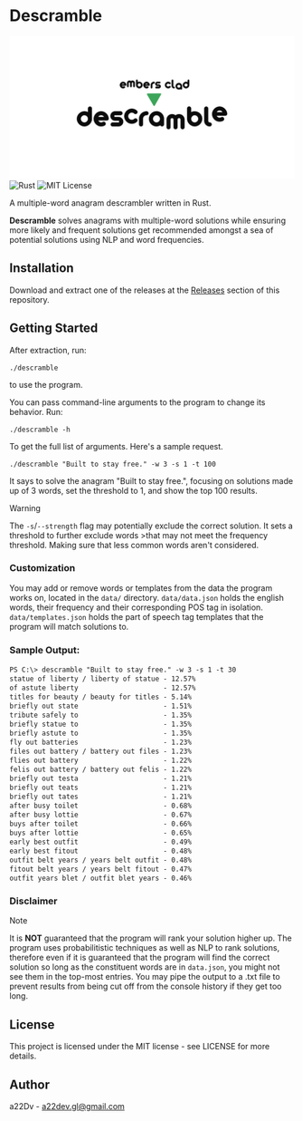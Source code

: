 # Descramble
![descramble](./public/descramble.png)
![Rust](https://img.shields.io/badge/Rust-1.86-red?logo=rust&logoColor=white)
![MIT License](https://img.shields.io/badge/license-MIT-green)


A multiple-word anagram descrambler written in Rust.

**Descramble** solves anagrams with multiple-word solutions while ensuring more likely and frequent solutions get recommended amongst a sea of potential solutions using NLP and word frequencies.

## Installation

Download and extract one of the releases at the [Releases](https://github.com/a22Dv/Descramble/releases) section of this repository.

## Getting Started

After extraction, run:
```
./descramble
```
to use the program. 

You can pass command-line arguments to the program to change its behavior. Run:
```
./descramble -h
```
To get the full list of arguments.
Here's a sample request.
```
./descramble "Built to stay free." -w 3 -s 1 -t 100
```

It says to solve the anagram "Built to stay free.", focusing on solutions made up of 3 words, set the threshold to 1, and show the top 100 results. 
>[!WARNING]
>The `-s`/`--strength` flag may potentially exclude the correct solution. It sets a threshold to further exclude words >that may not meet the frequency threshold. Making sure that less common words aren't considered.

### Customization

You may add or remove words or templates from the data the program works on, located in the `data/` directory.
`data/data.json` holds the english words, their frequency and their corresponding POS tag in isolation.
`data/templates.json` holds the part of speech tag templates that the program will match solutions to. 


### Sample Output:
```
PS C:\> descramble "Built to stay free." -w 3 -s 1 -t 30
statue of liberty / liberty of statue - 12.57%
of astute liberty                     - 12.57%
titles for beauty / beauty for titles - 5.14%
briefly out state                     - 1.51%
tribute safely to                     - 1.35%
briefly statue to                     - 1.35%
briefly astute to                     - 1.35%
fly out batteries                     - 1.23%
files out battery / battery out files - 1.23%
flies out battery                     - 1.22%
felis out battery / battery out felis - 1.22%
briefly out testa                     - 1.21%
briefly out teats                     - 1.21%
briefly out tates                     - 1.21%
after busy toilet                     - 0.68%
after busy lottie                     - 0.67%
buys after toilet                     - 0.66%
buys after lottie                     - 0.65%
early best outfit                     - 0.49%
early best fitout                     - 0.48%
outfit belt years / years belt outfit - 0.48%
fitout belt years / years belt fitout - 0.47%
outfit years blet / outfit blet years - 0.46%
```
### Disclaimer

>[!NOTE]
> It is **NOT** guaranteed that the program will rank your solution higher up.
> The program uses probabilitistic techniques as well as NLP to rank solutions, therefore
> even if it is guaranteed that the program will find the correct solution so long as the
> constituent words are in `data.json`, you might not see them in the top-most entries.
> You may pipe the output to a .txt file to prevent results from being cut off from the
> console history if they get too long.
## License

This project is licensed under the MIT license - see LICENSE for more details.

## Author

a22Dv - a22dev.gl@gmail.com